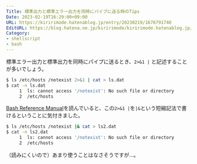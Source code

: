 ```yaml
---
Title: 標準出力と標準エラー出力を同時にパイプに送る時のTips
Date: 2023-02-19T16:29:00+09:00
URL: https://kiririmode.hatenablog.jp/entry/20230219/1676791740
EditURL: https://blog.hatena.ne.jp/kiririmode/kiririmode.hatenablog.jp/atom/entry/4207112889964554799
Category:
- shellscript
- bash
---
```


標準エラー出力と標準出力を同時にパイプに送るとき、`2>&1 |` と記述することが多いでしょう。

```bash
$ ls /etc/hosts /notexist 2>&1 | cat > ls.dat
$ cat -n ls.dat
     1	ls: cannot access '/notexist': No such file or directory
     2	/etc/hosts
```

[Bash Reference Manual](https://www.gnu.org/savannah-checkouts/gnu/bash/manual/bash.html)を読んでいると、この`2>&1 |`を`|&`という短縮記法で書けるということに気付きました。

```bash
$ ls /etc/hosts /notexist |& cat > ls2.dat
$ cat -n ls2.dat
     1	ls: cannot access '/notexist': No such file or directory
     2	/etc/hosts
```

（読みにくいので）あまり使うことはなさそうですが…。
